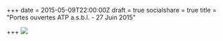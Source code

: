 +++
date = 2015-05-09T22:00:00Z
draft = true
socialshare = true
title = "Portes ouvertes ATP a.s.b.l. - 27 Juin 2015"

+++
[![](/img/portes-ouvertes-atp-2015.jpg)]()